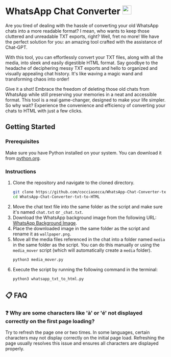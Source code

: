# WhatsApp Chat Converter <img src="https://web.whatsapp.com/favicon-64x64.ico" style="height: 1em;">

Are you tired of dealing with the hassle of converting your old WhatsApp chats into a more readable format? I mean, who wants to keep those cluttered and unreadable TXT exports, right? Well, fret no more! We have the perfect solution for you: an amazing tool crafted with the assistance of Chat-GPT.

With this tool, you can effortlessly convert your TXT files, along with all the media, into sleek and easily digestible HTML format. Say goodbye to the headache of deciphering messy TXT exports and hello to organized and visually appealing chat history. It's like waving a magic wand and transforming chaos into order!

Give it a shot! Embrace the freedom of deleting those old chats from WhatsApp while still preserving your memories in a neat and accessible format. This tool is a real game-changer, designed to make your life simpler. So why wait? Experience the convenience and efficiency of converting your chats to HTML with just a few clicks.

## Getting Started

### Prerequisites
Make sure you have Python installed on your system. You can download it from [python.org](https://www.python.org/downloads/).

### Instructions
1. Clone the repository and navigate to the cloned directory.
    ```bash
    git clone https://github.com/cocciasecca/WhatsApp-Chat-Converter-txt-to-HTML-with-media.git
    cd WhatsApp-Chat-Converter-txt-to-HTML
    ```
2. Move the chat text file into the same folder as the script and make sure it's named `chat.txt` or `_chat.txt`.
3. Download the WhatsApp background image from the following URL: [WhatsApp Background Image](https://i.pinimg.com/originals/97/c0/07/97c00759d90d786d9b6096d274ad3e07.png).
4. Place the downloaded image in the same folder as the script and rename it as `wallpaper.png`.
5. Move all the media files referenced in the chat into a folder named `media` in the same folder as the script. You can do this manually or using the `media_mover` script (which will automatically create a `media` folder).
    ```bash
    python3 media_mover.py
    ```
6. Execute the script by running the following command in the terminal:
    ```bash
    python3 whatsapp_txt_to_html.py
    ```

## 📋 FAQ

### ❓ Why are some characters like 'à' or 'é' not displayed correctly on the first page loading?
Try to refresh the page one or two times. In some languages, certain characters may not display correctly on the initial page load. Refreshing the page usually resolves this issue and ensures all characters are displayed properly.
